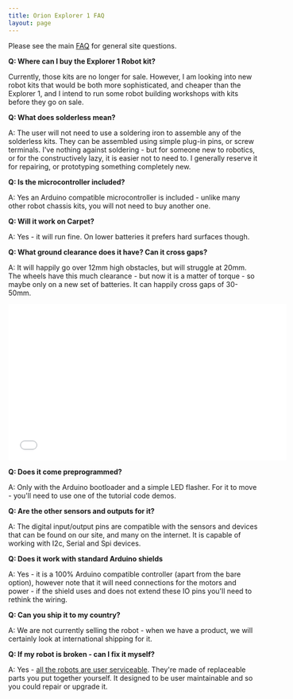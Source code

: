 ```yaml
---
title: Orion Explorer 1 FAQ
layout: page
---
```

Please see the main [FAQ](/faq.html) for general site questions.

<strong>Q: Where can I buy the Explorer 1 Robot kit?</strong>

Currently, those kits are no longer for sale. However, I am looking into new robot kits that would be both more sophisticated, and cheaper than the Explorer 1, and I intend to run some robot building workshops with kits before they go on sale.

<strong>Q: What does solderless mean?</strong>

A: The user will not need to use a soldering iron to assemble any of the solderless kits. They can be assembled using simple plug-in pins, or screw terminals. I've nothing against soldering - but for someone new to robotics, or for the constructively lazy, it is easier not to need to. I generally reserve it for repairing, or prototyping something completely new.

<strong>Q: Is the microcontroller included?</strong>

A: Yes an Arduino compatible microcontroller is included - unlike many other robot chassis kits, you will not need to buy another one.

<strong>Q: Will it work on Carpet?</strong>

A: Yes - it will run fine. On lower batteries it prefers hard surfaces though.

<strong>Q: What ground clearance does it have? Can it cross gaps?</strong>

A: It will happily go over 12mm high obstacles, but will struggle at 20mm. The wheels have this much clearance - but now it is a matter of torque - so maybe only on a new set of batteries. It can happily cross gaps of 30-50mm.

<p style="text-align: center;"><iframe src="//www.youtube.com/embed/ZHbM0xJXcKs" allowfullscreen="allowfullscreen" frameborder="0" height="315" width="560"></iframe></p>

<strong>Q: Does it come preprogrammed?</strong>

A: Only with the Arduino bootloader and a simple LED flasher. For it to move - you'll need to use one of the tutorial code demos.

<strong>Q: Are the other sensors and outputs for it? </strong>

A: The digital input/output pins are compatible with the sensors and devices that can be found on our site, and many on the internet. It is capable of working with I2c, Serial and Spi devices.

<strong>Q: Does it work with standard Arduino shields</strong>

A: Yes - it is a 100% Arduino compatible controller (apart from the bare option), however note that it will need connections for the motors and power - if the shield uses and does not extend these IO pins you'll need to rethink the wiring.

<strong>Q: Can you ship it to my country?</strong>

A: We are not currently selling the robot - when we have a product, we will certainly look at international shipping for it.

<strong>Q: If my robot is broken - can I fix it myself?</strong>

A: Yes - [all the robots are user serviceable](/2013/12/23/all-our-robots-are-user-serviceable). They're made of replaceable parts you put together yourself. It designed to be user maintainable and so you could repair or upgrade it.
